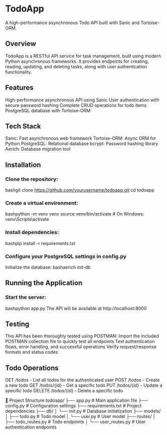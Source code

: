 # TodoApp
A high-performance asynchronous Todo API built with Sanic and Tortoise-ORM.

## Overview
TodoApp is a RESTful API service for task management, built using modern Python asynchronous frameworks. It provides endpoints for creating, reading, updating, and deleting tasks, along with user authentication functionality.

## Features
High-performance asynchronous API using Sanic
User authentication with secure password hashing
Complete CRUD operations for todo items
PostgreSQL database with Tortoise-ORM

## Tech Stack
Sanic: Fast asynchronous web framework
Tortoise-ORM: Async ORM for Python
PostgreSQL: Relational database
bcrypt: Password hashing library
Aerich: Database migration tool

##  Installation
### Clone the repository:
bashgit clone https://github.com/yourusername/todoapp.git
cd todoapp

### Create a virtual environment:
bashpython -m venv venv
source venv/bin/activate  # On Windows: venv\Scripts\activate

### Install dependencies:
bashpip install -r requirements.txt

### Configure your PostgreSQL settings in config.py
Initialize the database:
bashaerich init-db


## Running the Application
### Start the server:
bashpython app.py
The API will be available at http://localhost:8000

## Testing
This API has been thoroughly tested using POSTMAN:
Import the included POSTMAN collection file to quickly test all endpoints
Test authentication flows, error handling, and successful operations
Verify request/response formats and status codes

## Todo Operations
GET /todos - List all todos for the authenticated user
POST /todos - Create a new todo
GET /todos/{id} - Get a specific todo
PUT /todos/{id} - Update a specific todo
DELETE /todos/{id} - Delete a specific todo

🔧 Project Structure
todoapp/
├── app.py                  # Main application file
├── config.py               # Configuration settings
├── requirements.txt        # Project dependencies
├── db/
│   └── init.py             # Database initialization
├── models/
│   ├── todo.py             # Todo model
│   └── user.py             # User model
├── routes/
│   ├── todo_routes.py      # Todo endpoints
│   └── user_routes.py      # User authentication endpoints
